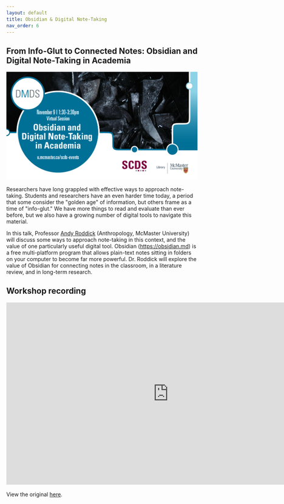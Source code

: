 ```yaml
---
layout: default
title: Obsidian & Digital Note-Taking
nav_order: 6
---
```


## From Info-Glut to Connected Notes: Obsidian and Digital Note-Taking in Academia

<img src="assets/img/Obsidian White BG.png" alt="Workshop Title Slide" width="720">

Researchers have long grappled with effective ways to approach note-taking. Students and researchers have an even harder time today, a period that some consider the "golden age" of information, but others frame as a time of "info-glut." We have more things to read and evaluate than ever before, but we also have a growing number of digital tools to navigate this material. 

In this talk, Professor [Andy Roddick](https://socialsciences.mcmaster.ca/people/roddick-andy) (Anthropology, McMaster University) will discuss some ways to approach note-taking in this context, and the value of one particularly useful digital tool. Obsidian (https://obsidian.md) is a free multi-platform program that allows plain-text notes sitting in folders on your computer to become far more powerful. Dr. Roddick will explore the value of Obsidian for connecting notes in the classroom, in a literature review, and in long-term research.

## Workshop recording

<iframe height="480" width="853" allowfullscreen frameborder=0 src="https://echo360.ca/media/23dc9341-a323-41cc-943b-98e740208a7a/public"></iframe>

View the original [here](https://echo360.ca/media/23dc9341-a323-41cc-943b-98e740208a7a/public). 
